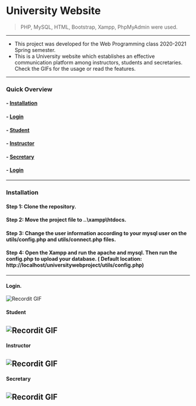 # University Website
> PHP, MySQL, HTML, Bootstrap, Xampp, PhpMyAdmin were used.
---
- This project was developed for the Web Programming class 2020-2021 Spring semester.
- This is a University website which establishes an effective communication platform among instructors, students and secretaries. Check the GIFs for the usage or read the features.
---
### Quick Overview
#### - [Installation](#Installation)
#### - [Login](#Login)
#### - [Student](#Student)
#### - [Instructor](#Instructor)
#### - [Secretary](#Secretary)
#### - [Login](#Login)
---
### Installation
#### Step 1: Clone the repository.
#### Step 2: Move the project file to ..\xampp\htdocs.
#### Step 3: Change the user information according to your mysql user on the utils/config.php and utils/connect.php files.
#### Step 4: Open the Xampp and run the apache and mysql. Then run the config.php to upload your database. ( Default location: http://localhost/universitywebproject/utils/config.php)
---
#### Login.
![Recordit GIF](http://g.recordit.co/QSTFIQJT3k.gif)
#### Student
![Recordit GIF](http://g.recordit.co/Hm7oo9NckK.gif)
------
#### Instructor
![Recordit GIF](http://g.recordit.co/n4QbMOWku2.gif)
---
#### Secretary
![Recordit GIF](http://g.recordit.co/9xLfTJNsox.gif)
---
